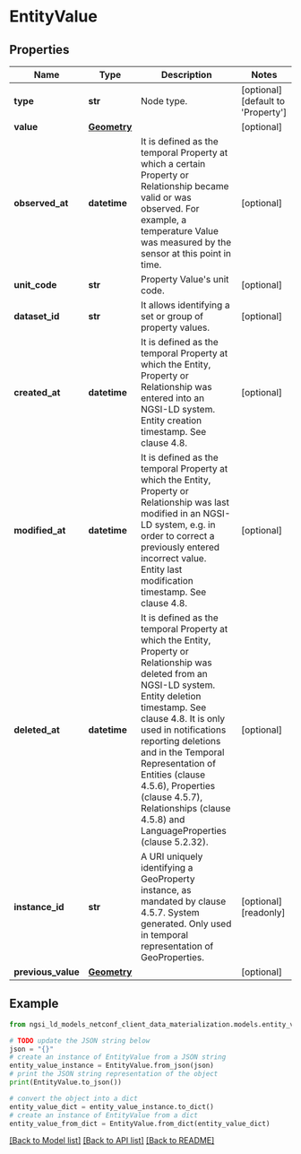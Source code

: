 # EntityValue


## Properties

Name | Type | Description | Notes
------------ | ------------- | ------------- | -------------
**type** | **str** | Node type.  | [optional] [default to 'Property']
**value** | [**Geometry**](Geometry.md) |  | [optional] 
**observed_at** | **datetime** | It is defined as the temporal Property at which a certain Property or Relationship became valid or was observed. For example, a temperature Value was measured by the sensor at this point in time.  | [optional] 
**unit_code** | **str** | Property Value&#39;s unit code.  | [optional] 
**dataset_id** | **str** | It allows identifying a set or group of property values.  | [optional] 
**created_at** | **datetime** | It is defined as the temporal Property at which the Entity, Property or Relationship was entered into an NGSI-LD system.  Entity creation timestamp. See clause 4.8.  | [optional] 
**modified_at** | **datetime** | It is defined as the temporal Property at which the Entity, Property or Relationship was last modified in an NGSI-LD system, e.g. in order to correct a previously entered incorrect value.  Entity last modification timestamp. See clause 4.8.  | [optional] 
**deleted_at** | **datetime** | It is defined as the temporal Property at which the Entity, Property or Relationship was deleted from an NGSI-LD system.  Entity deletion timestamp. See clause 4.8. It is only used in notifications reporting deletions and in the Temporal Representation of Entities (clause 4.5.6), Properties (clause 4.5.7), Relationships (clause 4.5.8) and LanguageProperties (clause 5.2.32).  | [optional] 
**instance_id** | **str** | A URI uniquely identifying a GeoProperty instance, as mandated by clause 4.5.7. System generated. Only used in temporal representation of GeoProperties.  | [optional] [readonly] 
**previous_value** | [**Geometry**](Geometry.md) |  | [optional] 

## Example

```python
from ngsi_ld_models_netconf_client_data_materialization.models.entity_value import EntityValue

# TODO update the JSON string below
json = "{}"
# create an instance of EntityValue from a JSON string
entity_value_instance = EntityValue.from_json(json)
# print the JSON string representation of the object
print(EntityValue.to_json())

# convert the object into a dict
entity_value_dict = entity_value_instance.to_dict()
# create an instance of EntityValue from a dict
entity_value_from_dict = EntityValue.from_dict(entity_value_dict)
```
[[Back to Model list]](../README.md#documentation-for-models) [[Back to API list]](../README.md#documentation-for-api-endpoints) [[Back to README]](../README.md)



